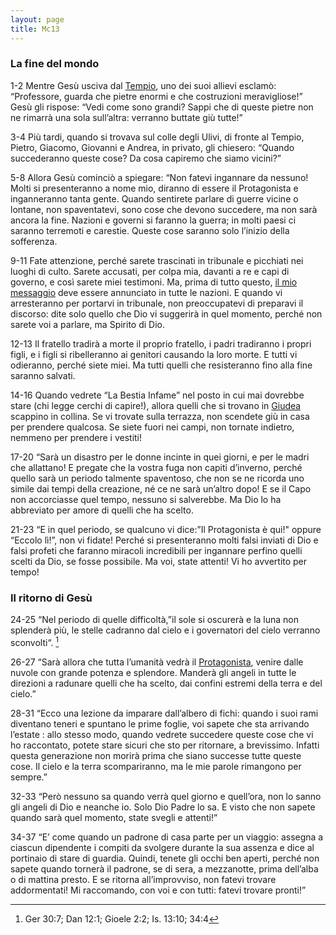 ```yaml
---
layout: page
title: Mc13
---
```


### La fine del mondo
1-2 Mentre Gesù usciva dal
[Tempio](../master/mappa.txt "il Tempio di Gerusalemme; mappa: Tempio"),
uno dei suoi allievi esclamò: “Professore, guarda che pietre enormi e
che costruzioni meravigliose!” Gesù gli rispose: “Vedi come sono grandi?
Sappi che di queste pietre non ne rimarrà una sola sull’altra: verranno
buttate giù tutte!”

3-4 Più tardi, quando si trovava sul colle degli Ulivi, di fronte al
Tempio, Pietro, Giacomo, Giovanni e Andrea, in privato, gli chiesero:
“Quando succederanno queste cose? Da cosa capiremo che siamo vicini?”

5-8 Allora Gesù cominciò a spiegare: “Non fatevi ingannare da nessuno!
Molti si presenteranno a nome mio, diranno di essere il Protagonista e
inganneranno tanta gente. Quando sentirete parlare di guerre vicine o
lontane, non spaventatevi, sono cose che devono succedere, ma non sarà
ancora la fine. Nazioni e governi si faranno la guerra; in molti paesi
ci saranno terremoti e carestie. Queste cose saranno solo l’inizio della
sofferenza.

9-11 Fate attenzione, perché sarete trascinati in tribunale e picchiati
nei luoghi di culto. Sarete accusati, per colpa mia, davanti a re e capi
di governo, e così sarete miei testimoni. Ma, prima di tutto questo, [il mio
messaggio](../master/glossario.txt "glossario: vangelo") deve essere
annunciato in tutte le nazioni. E quando vi arresteranno per portarvi in tribunale, non preoccupatevi di
preparavi il discorso: dite solo quello che Dio vi suggerirà in quel
momento, perché non sarete voi a parlare, ma Spirito di Dio.

12-13 Il fratello tradirà a morte il proprio fratello, i padri
tradiranno i propri figli, e i figli si ribelleranno ai genitori
causando la loro morte. E tutti vi odieranno, perché siete miei. Ma
tutti quelli che resisteranno fino alla fine saranno salvati.

14-16 Quando vedrete “La Bestia Infame” nel posto in cui mai dovrebbe
stare (chi legge cerchi di capire!), allora quelli che si trovano in
[Giudea](../master/mappa.txt "mappa: Giudea") scappino in collina. Se vi
trovate sulla terrazza, non scendete giù in casa per prendere qualcosa.
Se siete fuori nei campi, non tornate indietro, nemmeno per prendere i
vestiti!

17-20 “Sarà un disastro per le donne incinte in quei giorni, e per le
madri che allattano! E pregate che la vostra fuga non capiti d’inverno,
perché quello sarà un periodo talmente spaventoso, che non se ne ricorda
uno simile dai tempi della creazione, né ce ne sarà un’altro dopo! E se
il Capo non accorciasse quel tempo, nessuno si salverebbe. Ma Dio lo ha
abbreviato per amore di quelli che ha scelto.

21-23 “E in quel periodo, se qualcuno vi dice:”Il Protagonista è qui!"
oppure “Eccolo lì!”, non vi fidate! Perché si presenteranno molti falsi
inviati di Dio e falsi profeti che faranno miracoli incredibili per
ingannare perfino quelli scelti da Dio, se fosse possibile. Ma voi,
state attenti! Vi ho avvertito per tempo!

### Il ritorno di Gesù
24-25 “Nel periodo di quelle difficoltà,”il sole si oscurerà e la luna
non splenderà più, le stelle cadranno dal cielo e i governatori del
cielo verranno sconvolti“. [^19]

26-27 “Sarà allora che tutta l’umanità vedrà il
[Protagonista](../master/glossario.txt "glossario: Messia"), venire
dalle nuvole con grande potenza e splendore. Manderà gli angeli in tutte
le direzioni a radunare quelli che ha scelto, dai confini estremi della
terra e del cielo.”

28-31 “Ecco una lezione da imparare dall’albero di fichi: quando i suoi
rami diventano teneri e spuntano le prime foglie, voi sapete che sta
arrivando l’estate : allo stesso modo, quando vedrete succedere queste
cose che vi ho raccontato, potete stare sicuri che sto per ritornare, a
brevissimo. Infatti questa generazione non morirà prima che siano
successe tutte queste cose. Il cielo e la terra scompariranno, ma le mie
parole rimangono per sempre.”

32-33 “Però nessuno sa quando verrà quel giorno e quell’ora, non lo
sanno gli angeli di Dio e neanche io. Solo Dio Padre lo sa. E visto che
non sapete quando sarà quel momento, state svegli e attenti!”

34-37 “E’ come quando un padrone di casa parte per un viaggio: assegna a
ciascun dipendente i compiti da svolgere durante la sua assenza e dice
al portinaio di stare di guardia. Quindi, tenete gli occhi ben aperti,
perché non sapete quando tornerà il padrone, se di sera, a mezzanotte,
prima dell’alba o di mattina presto. E se ritorna all’improvviso, non
fatevi trovare addormentati! Mi raccomando, con voi e con tutti: fatevi
trovare pronti!”


[^19]: Ger 30:7; Dan 12:1; Gioele 2:2; Is. 13:10; 34:4